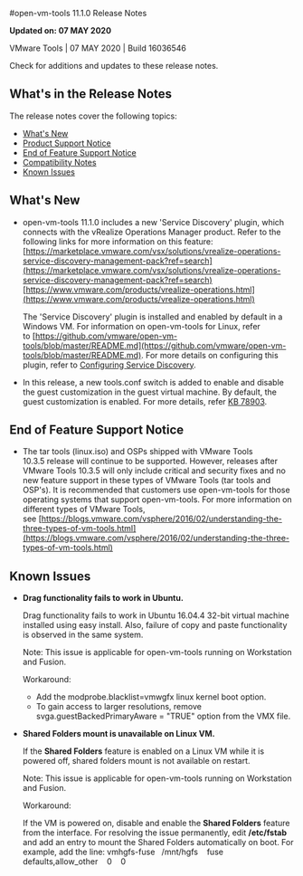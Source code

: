 #open-vm-tools 11.1.0 Release Notes

**Updated on: 07 MAY 2020**

VMware Tools | 07 MAY 2020 | Build 16036546

Check for additions and updates to these release notes.

What's in the Release Notes
---------------------------

The release notes cover the following topics:

*   [What's New](#whatsnew)
*   [Product Support Notice](#productsupport)
*   [End of Feature Support Notice](#endoffeaturesupport)
*   [Compatibility Notes](#compatibility)
*   [Known Issues](#knownissues)

What's New
----------

*   open-vm-tools 11.1.0 includes a new 'Service Discovery' plugin, which connects with the vRealize Operations Manager product. Refer to the following links for more information on this feature:
    [https://marketplace.vmware.com/vsx/solutions/vrealize-operations-service-discovery-management-pack?ref=search](https://marketplace.vmware.com/vsx/solutions/vrealize-operations-service-discovery-management-pack?ref=search)
    [https://www.vmware.com/products/vrealize-operations.html](https://www.vmware.com/products/vrealize-operations.html)

    The 'Service Discovery' plugin is installed and enabled by default in a Windows VM.
    For information on open-vm-tools for Linux, refer to [https://github.com/vmware/open-vm-tools/blob/master/README.md](https://github.com/vmware/open-vm-tools/blob/master/README.md).
    For more details on configuring this plugin, refer to [Configuring Service Discovery](https://docs.vmware.com/en/VMware-Tools/11.0.0/com.vmware.vsphere.vmwaretools.doc/GUID-ADC00685-CB08-4BE6-B815-6E87D5D3A379.html).
*   In this release, a new tools.conf switch is added to enable and disable the guest customization in the guest virtual machine. By default, the guest customization is enabled. For more details, refer [KB 78903](https://kb.vmware.com/s/article/78903).

End of Feature Support Notice
-----------------------------

*   The tar tools (linux.iso) and OSPs shipped with VMware Tools 10.3.5 release will continue to be supported. However, releases after VMware Tools 10.3.5 will only include critical and security fixes and no new feature support in these types of VMware Tools (tar tools and OSP's). It is recommended that customers use open-vm-tools for those operating systems that support open-vm-tools. For more information on different types of VMware Tools, see [https://blogs.vmware.com/vsphere/2016/02/understanding-the-three-types-of-vm-tools.html](https://blogs.vmware.com/vsphere/2016/02/understanding-the-three-types-of-vm-tools.html)

Known Issues
------------

*   **Drag functionality fails to work in Ubuntu.**

    Drag functionality fails to work in Ubuntu 16.04.4 32-bit virtual machine installed using easy install. Also, failure of copy and paste functionality is observed in the same system.

    Note: This issue is applicable for open-vm-tools running on Workstation and Fusion.

    Workaround:

    *   Add the modprobe.blacklist=vmwgfx linux kernel boot option.
    *   To gain access to larger resolutions, remove svga.guestBackedPrimaryAware = "TRUE" option from the VMX file.

*   **Shared Folders mount is unavailable on Linux VM.**

    If the **Shared Folders** feature is enabled on a Linux VM while it is powered off, shared folders mount is not available on restart.

    Note: This issue is applicable for open-vm-tools running on Workstation and Fusion.

    Workaround:

    If the VM is powered on, disable and enable the **Shared Folders** feature from the interface.
    For resolving the issue permanently, edit **/etc/fstab** and add an entry to mount the Shared Folders automatically on boot.
    For example, add the line:
    vmhgfs-fuse   /mnt/hgfs    fuse    defaults,allow\_other    0    0
